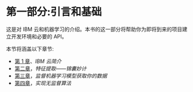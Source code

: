 

# 第一部分:引言和基础

这是对 IBM 云和机器学习的介绍。本书的这一部分将帮助你为即将到来的项目建立开发环境和必要的 API。

本节将涵盖以下章节:

*   [第 1 章](07c92a06-635f-41ef-b2be-3654ba90b790.xhtml)、*IBM 云简介*
*   [第二章](8e025e72-a0f0-429a-84a8-f3ffe2c023bf.xhtml)，*特征提取——锦囊妙计*
*   [第三章](b2822c69-13f0-4943-9e66-f9ef04898b60.xhtml)，*监督机器学习模型获取你的数据*
*   [第四章](f131f753-1d77-478c-9c0d-1e799330eed8.xhtml)，*实现无监督算法*